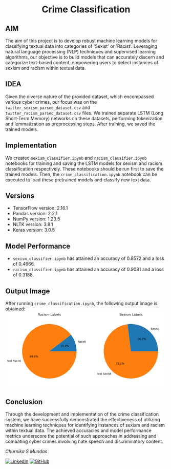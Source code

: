 <div align="center">
  <h1>Crime Classification</h1>
</div>

## AIM
The aim of this project is to develop robust machine learning models for classifying textual data into categories of 'Sexist' or 'Racist'. Leveraging natural language processing (NLP) techniques and supervised learning algorithms, our objective is to build models that can accurately discern and categorize text-based content, empowering users to detect instances of sexism and racism within textual data.

## IDEA
Given the diverse nature of the provided dataset, which encompassed various cyber crimes, our focus was on the `twitter_sexism_parsed_dataset.csv` and `twitter_racism_parsed_dataset.csv` files. We trained separate LSTM (Long Short-Term Memory) networks on these datasets, performing tokenization and lemmatization as preprocessing steps. After training, we saved the trained models. 

## Implementation
We created `sexism_classifier.ipynb` and `racism_classifier.ipynb` notebooks for training and saving the LSTM models for sexism and racism classification respectively. These notebooks should be run first to save the trained models. Then, the `crime_classification.ipynb` notebook can be executed to load these pretrained models and classify new text data.

## Versions
- TensorFlow version: 2.16.1
- Pandas version: 2.2.1
- NumPy version: 1.23.5
- NLTK version: 3.8.1
- Keras version: 3.0.5

## Model Performance
- `sexism_classifier.ipynb` has attained an accuracy of 0.8572 and a loss of 0.4666.
- `racism_classifier.ipynb` has attained an accuracy of 0.9081 and a loss of 0.3188.

## Output Image
After running `crime_classification.ipynb`, the following output image is obtained:
![Output Image](https://github.com/stackaway/Crime_classification/blob/main/Images/output.png)

## Conclusion
Through the development and implementation of the crime classification system, we have successfully demonstrated the effectiveness of utilizing machine learning techniques for identifying instances of sexism and racism within textual data. The achieved accuracies and model performance metrics underscore the potential of such approaches in addressing and combating cyber crimes involving hate speech and discriminatory content.

*Churnika S Mundas*

  
[![LinkedIn](https://img.shields.io/badge/linkedin-%230077B5.svg?style=for-the-badge&logo=linkedin&logoColor=white)](https://www.linkedin.com/in/churnika-mundas-64767b246/) [![GitHub](https://img.shields.io/badge/github-%23121011.svg?style=for-the-badge&logo=github&logoColor=white)](https://github.com/stackaway) 
